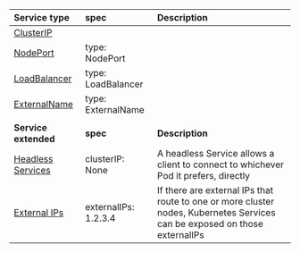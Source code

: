| Service type | spec | Description |
| :--- | :--- | :--- |
| [ClusterIP](https://kubernetes.io/docs/concepts/services-networking/service/#type-clusterip) |  |  |
| [NodePort](https://kubernetes.io/docs/concepts/services-networking/service/#type-nodeport) | type: NodePort |  |
| [LoadBalancer](https://kubernetes.io/docs/concepts/services-networking/service/#loadbalancer) | type: LoadBalancer |  |
| [ExternalName](https://kubernetes.io/docs/concepts/services-networking/service/#externalname) | type: ExternalName |  |
|  |  |
| **Service extended** | **spec** | **Description** |
| [Headless Services](https://kubernetes.io/docs/concepts/services-networking/service/#headless-services) | clusterIP: None | A headless Service allows a client to connect to whichever Pod it prefers, directly |
| [External IPs](https://kubernetes.io/docs/concepts/services-networking/service/#external-ips) | externalIPs: 1.2.3.4 | If there are external IPs that route to one or more cluster nodes, Kubernetes Services can be exposed on those externalIPs |
